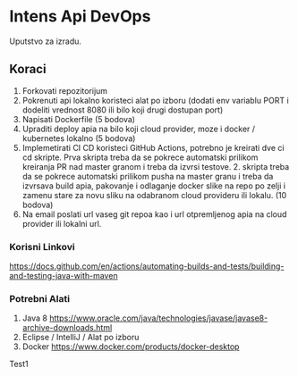 # Intens Api DevOps

Uputstvo za izradu.

## Koraci

1. Forkovati repozitorijum
2. Pokrenuti api lokalno koristeci alat po izboru (dodati env variablu PORT i dodeliti vrednost 8080 ili bilo koji drugi dostupan port)
3. Napisati Dockerfile (5 bodova)
4. Upraditi deploy apia na bilo koji cloud provider, moze i docker / kubernetes lokalno (5 bodova)
5. Implemetirati CI CD koristeci GitHub Actions, potrebno je kreirati dve ci cd skripte. Prva skripta treba da se pokrece automatski prilikom kreiranja PR nad master granom i treba da izvrsi testove. 2. skripta treba da se pokrece automatski prilikom pusha na master granu i treba da izvrsava build apia, pakovanje i odlaganje docker slike na repo po zelji i zamenu stare za novu sliku na odabranom cloud provideru ili lokalu. (10 bodova)
6. Na email poslati url vaseg git repoa kao i url otpremljenog apia na cloud provider ili lokalni url.

### Korisni Linkovi

https://docs.github.com/en/actions/automating-builds-and-tests/building-and-testing-java-with-maven

### Potrebni Alati

1. Java 8 https://www.oracle.com/java/technologies/javase/javase8-archive-downloads.html
2. Eclipse / IntelliJ / Alat po izboru
3. Docker https://www.docker.com/products/docker-desktop


Test1
